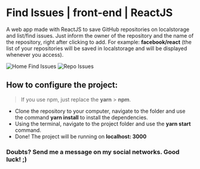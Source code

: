 # Find Issues | front-end | ReactJS

A web app made with ReactJS to save GitHub repositories on localstorage and list/find issues. Just inform the owner of the repository and the name of the repository, right after clicking to add. For example: **facebook/react** (the list of your repositories will be saved in localstorage and will be displayed whenever you access).

![Home Find Issues](https://i.imgur.com/OXJsZ73.png)
![Repo Issues](https://i.imgur.com/pg1kqS3.png)

## How to configure the project:

> If you use npm, just replace the **yarn** > **npm**.

* Clone the repository to your computer, navigate to the folder and use the command **yarn install** to install the dependencies.
* Using the terminal, navigate to the project folder and use the **yarn start** command.
* Done! The project will be running on **localhost: 3000**

### Doubts? Send me a message on my social networks. Good luck! ;)
